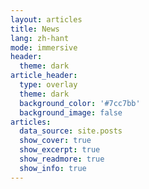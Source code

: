 ```yaml
---
layout: articles
title: News
lang: zh-hant
mode: immersive
header:
  theme: dark
article_header:
  type: overlay
  theme: dark
  background_color: '#7cc7bb'
  background_image: false
articles:
  data_source: site.posts
  show_cover: true
  show_excerpt: true
  show_readmore: true
  show_info: true
---
```

